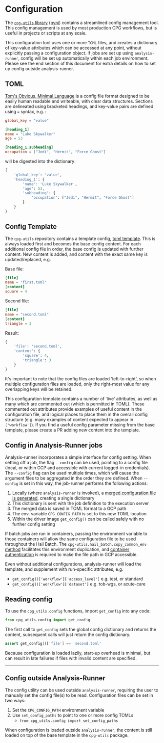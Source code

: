 # Configuration

The [`cpg-utils` library](https://github.com/populationgenomics/cpg-utils) ([pypi](https://pypi.org/project/cpg-utils/)) contains a streamlined config management tool. This config management is used by most production CPG workflows, but is useful in projects or scripts at any scale.

This configuration tool uses one or more `TOML` files, and creates a dictionary of key-value attributes which can be accessed at any point, without explicitly passing a configuration object. If jobs are set up using `analysis-runner`, config will be set up automatically within each job environment. Please see the end section of this document for extra details on how to set up config outside analysis-runner. 

## TOML

[Tom's Obvious, Minimal Language](https://toml.io/en/) is a config file format designed to be easily human readable and writeable, with clear data structures. Sections are delineated using bracketed headings, and key-value pairs are defined using `=` syntax, e.g. :

```toml
global_key = "value"

[heading_1]
name = "Luke Skywalker"
age = 53

[heading_1.subheading]
occupation = ["Jedi", "Hermit", "Force Ghost"]
```

will be digested into the dictionary:

```python
{
    'global_key': 'value',
    'heading_1': {
        'name': 'Luke Skywalker',
        'age': 53,
        'subheading': {
            'occupation': ["Jedi", "Hermit", "Force Ghost"]
        }
    }
}
```


## Config Template

The `cpg-utils` repository contains a template config, [toml template](https://github.com/populationgenomics/cpg-utils/blob/main/cpg_utils/config-template.toml). This is always loaded first and becomes the base config content. For each additional config file in order, the base config is updated with further content. New content is added, and content with the exact same key is updated/replaced, e.g.

Base file:

```toml
[file]
name = "first.toml"
[content]
square = 4
```

Second file:

```toml
[file]
name = "second.toml"
[content]
triangle = 3
```

Result:

```python
{
    'file': 'second.toml',
    'content': {
        'square': 4,
        'triangle': 3
    }
}
```

It's important to note that the config files are loaded 'left-to-right', so when multiple configuration files are loaded, only the right-most value for any overlapping keys will be retained.  

This configuration template contains a number of 'live' attributes, as well as many which are commented out (which is permitted in TOML). These commented out attributes provide examples of useful content in the configuration file, and logical places to place them in the overall config structure (e.g. many examples of content expected to appear in `['workflow']`). If you find a useful config parameter missing from the base template, please create a PR adding new content into the template.



## Config in Analysis-Runner jobs

Analysis-runner incorporates a simple interface for config setting. When setting off a job, the flag `--config` can be used, pointing to a config file (local, or within GCP and accessible with current logged-in credentials).
The `--config` flag can be used multiple times, which will cause the argument files to be aggregated in the order they are defined. When `--config` is set in this way, the job-runner performs the following actions:

1. Locally (where `analysis-runner` is invoked), a [merged configuration file is generated](https://github.com/populationgenomics/analysis-runner/blob/main/analysis_runner/cli_analysisrunner.py#L199-L201), creating a single dictionary
2. This dictionary is sent with the job definition to the execution server
3. The merged data is saved in TOML format to a GCP path
4. The env. variable `CPG_CONFIG_PATH` is set to this new TOML location
5. Within the driver image `get_config()` can be called safely with no further config setting

If batch jobs are run in containers, passing the environment variable to those containers will allow the same configuration file to be used throughout the Hail Batch. The `cpg-utils.hail_batch.copy_common_env` [method](https://github.com/populationgenomics/cpg-utils/blob/main/cpg_utils/hail_batch.py#L54) facilitates this environment duplication, and [container authentication](https://github.com/populationgenomics/cpg-utils/blob/main/cpg_utils/hail_batch.py#L427-L454) is required to make the file path in GCP accessible.

Even without additional configurations, analysis-runner will load the template, and supplement with run-specific attributes, e.g.

- `get_config()['workflow']['access_level']` e.g. test, or standard
- `get_config()['workflow']['dataset']` e.g. tob-wgs, or acute-care

## Reading config

To use the `cpg_utils.config` functions, import `get_config` into any code:

```python
from cpg_utils.config import get_config
```

The first call to `get_config` sets the global config dictionary and returns the content, subsequent calls will just return the config dictionary.

```python
assert get_config()['file'] == 'second.toml'
```

Because configuration is loaded lazily, start-up overhead is minimal, but can result in late failures if files with invalid content are specified.

---

## Config outside Analysis-Runner

The config utility can be used outside `analysis-runner`, requiring the user to manually set the config file(s) to be read. Configuration files can be set in two ways:

1. Set the `CPG_CONFIG_PATH` environment variable
2. Use `set_config_paths` to point to one or more config TOMLs
    - `from cpg_utils.config import set_config_paths`  

When configuration is loaded outside `analysis-runner`, the content is still loaded on top of the base template in the `cpg-utils` package.